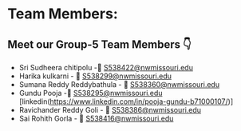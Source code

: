 # Team Members:

## Meet our Group-5 Team Members :point_down:

- Sri Sudheera chitipolu -:email: S538422@nwmissouri.edu
- Harika kulkarni - :email: S538299@nwmissouri.edu
- Sumana Reddy Reddybathula - :email: S538360@nwmissouri.edu
- Gundu Pooja -:email: S538295@nwmissouri.edu [linkedin(https://www.linkedin.com/in/pooja-gundu-b71000107/)]
- Ravichander Reddy Goli - :email: S538386@nwmissouri.edu
- Sai Rohith Gorla - :email: S538416@nwmissouri.edu
